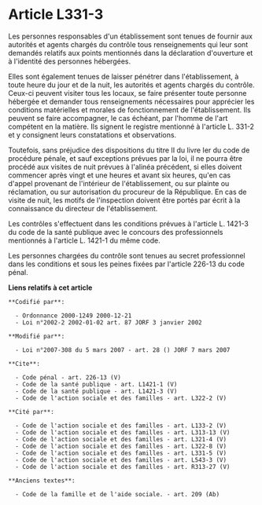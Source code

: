 # Article L331-3

Les personnes responsables d'un établissement sont tenues de fournir aux autorités et agents chargés du contrôle tous
renseignements qui leur sont demandés relatifs aux points mentionnés dans la déclaration d'ouverture et à l'identité des
personnes hébergées. 

Elles sont également tenues de laisser pénétrer dans l'établissement, à toute heure du jour et de la nuit, les autorités et
agents chargés du contrôle. Ceux-ci peuvent visiter tous les locaux, se faire présenter toute personne hébergée et demander
tous renseignements nécessaires pour apprécier les conditions matérielles et morales de fonctionnement de l'établissement.
Ils peuvent se faire accompagner, le cas échéant, par l'homme de l'art compétent en la matière. Ils signent le registre
mentionné à l'article L. 331-2 et y consignent leurs constatations et observations. 

Toutefois, sans préjudice des dispositions du titre II du livre Ier du code de procédure pénale, et sauf exceptions prévues
par la loi, il ne pourra être procédé aux visites de nuit prévues à l'alinéa précédent, si elles doivent commencer après
vingt et une heures et avant six heures, qu'en cas d'appel provenant de l'intérieur de l'établissement, ou sur plainte ou
réclamation, ou sur autorisation du procureur de la République. En cas de visite de nuit, les motifs de l'inspection doivent
être portés par écrit à la connaissance du directeur de l'établissement. 

Les contrôles s'effectuent dans les conditions prévues à l'article L. 1421-3 du code de la santé publique avec le concours
des professionnels mentionnés à l'article L. 1421-1 du même code. 

Les personnes chargées du contrôle sont tenues au secret professionnel dans les conditions et sous les peines fixées par
l'article 226-13 du code pénal.

**Liens relatifs à cet article**

	**Codifié par**:

	  - Ordonnance 2000-1249 2000-12-21
	  - Loi n°2002-2 2002-01-02 art. 87 JORF 3 janvier 2002

	**Modifié par**:

	  - Loi n°2007-308 du 5 mars 2007 - art. 28 () JORF 7 mars 2007

	**Cite**:

	  - Code pénal - art. 226-13 (V)
	  - Code de la santé publique - art. L1421-1 (V)
	  - Code de la santé publique - art. L1421-3 (V)
	  - Code de l'action sociale et des familles - art. L322-2 (V)

	**Cité par**:

	  - Code de l'action sociale et des familles - art. L133-2 (V)
	  - Code de l'action sociale et des familles - art. L313-13 (V)
	  - Code de l'action sociale et des familles - art. L321-4 (V)
	  - Code de l'action sociale et des familles - art. L322-8 (V)
	  - Code de l'action sociale et des familles - art. L331-5 (V)
	  - Code de l'action sociale et des familles - art. L543-3 (V)
	  - Code de l'action sociale et des familles - art. R313-27 (V)

	**Anciens textes**:

	  - Code de la famille et de l'aide sociale. - art. 209 (Ab)

